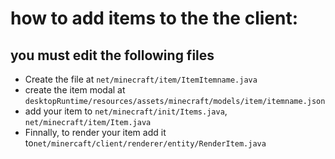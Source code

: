 # how to add items to the the client:

## you must edit the following files
- Create the file at `net/minecraft/item/ItemItemname.java`
- create the item modal at `desktopRuntime/resources/assets/minecraft/models/item/itemname.json`
- add your item to `net/minecraft/init/Items.java`, `net/minecraft/item/Item.java`
- Finnally, to render your item add it to`net/minercaft/client/renderer/entity/RenderItem.java`
